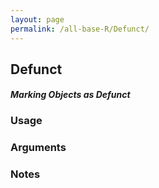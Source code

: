 ```yaml
---
layout: page
permalink: /all-base-R/Defunct/
---
```


## __Defunct__

#### _Marking Objects as Defunct_

### Usage

### Arguments

### Notes
